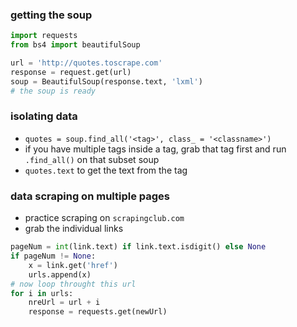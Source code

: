 ### getting the soup
```py
import requests
from bs4 import beautifulSoup

url = 'http://quotes.toscrape.com'
response = request.get(url)
soup = BeautifulSoup(response.text, 'lxml')
# the soup is ready
```

### isolating data
- `quotes = soup.find_all('<tag>', class_ = '<classname>')`
- if you have multiple tags inside a tag, grab that tag first and run `.find_all()` on that subset soup
- `quotes.text` to get the text from the tag

### data scraping on multiple pages
- practice scraping on `scrapingclub.com`
- grab the individual links
```py
pageNum = int(link.text) if link.text.isdigit() else None
if pageNum != None:
    x = link.get('href')
    urls.append(x)
# now loop throught this url
for i in urls:
    nreUrl = url + i
    response = requests.get(newUrl)
```



